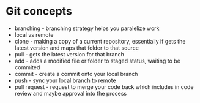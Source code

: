 # Git concepts

* branching - branching strategy helps you paralelize work
* local vs remote
* clone - making a copy of a current repository, essentially if gets the latest version and maps that folder to that source
* pull - gets the latest version for that branch
* add - adds a modified file or folder to staged status, waiting to be commited
* commit - create a commit onto your local branch
* push - sync your local branch to remote
* pull request - request to merge your code back which includes in code review and maybe approval into the process
